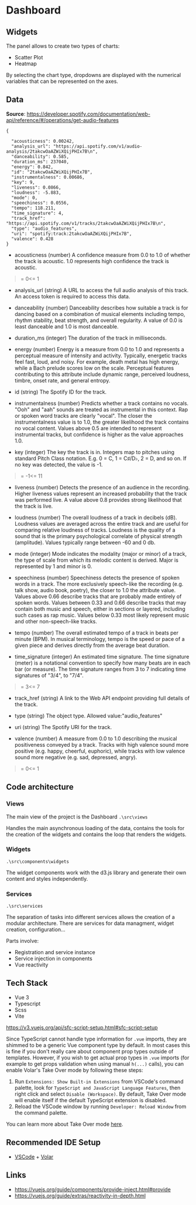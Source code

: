 # Dashboard


## Widgets

The panel allows to create two types of charts:
- Scatter Plot
- Heatmap

By selecting the chart type, dropdowns are displayed with the numerical variables that can be represented on the axes.

## Data

**Source**: https://developer.spotify.com/documentation/web-api/reference/#/operations/get-audio-features

```
{

  "acousticness": 0.00242,
  "analysis_url": "https://api.spotify.com/v1/audio-analysis/2takcwOaAZWiXQijPHIx7B\n",
  "danceability": 0.585,
  "duration_ms": 237040,
  "energy": 0.842,
  "id": "2takcwOaAZWiXQijPHIx7B",
  "instrumentalness": 0.00686,
  "key": 9,
  "liveness": 0.0866,
  "loudness": -5.883,
  "mode": 0,
  "speechiness": 0.0556,
  "tempo": 118.211,
  "time_signature": 4,
  "track_href": "https://api.spotify.com/v1/tracks/2takcwOaAZWiXQijPHIx7B\n",
  "type": "audio_features",
  "uri": "spotify:track:2takcwOaAZWiXQijPHIx7B",
  "valence": 0.428
}

```


- acousticness (number<float>)
A confidence measure from 0.0 to 1.0 of whether the track is acoustic. 1.0 represents high confidence the track is acoustic.
>= 0<= 1

- analysis_url (string)
A URL to access the full audio analysis of this track. An access token is required to access this data.

- danceability (number<float>)
Danceability describes how suitable a track is for dancing based on a combination of musical elements including tempo, rhythm stability, beat strength, and overall regularity. A value of 0.0 is least danceable and 1.0 is most danceable.

- duration_ms (integer)
The duration of the track in milliseconds.

- energy (number<float>)
Energy is a measure from 0.0 to 1.0 and represents a perceptual measure of intensity and activity. Typically, energetic tracks feel fast, loud, and noisy. For example, death metal has high energy, while a Bach prelude scores low on the scale. Perceptual features contributing to this attribute include dynamic range, perceived loudness, timbre, onset rate, and general entropy.

- id (string)
The Spotify ID for the track.

- instrumentalness (number<float>)
Predicts whether a track contains no vocals. "Ooh" and "aah" sounds are treated as instrumental in this context. Rap or spoken word tracks are clearly "vocal". The closer the instrumentalness value is to 1.0, the greater likelihood the track contains no vocal content. Values above 0.5 are intended to represent instrumental tracks, but confidence is higher as the value approaches 1.0.

- key (integer)
The key the track is in. Integers map to pitches using standard Pitch Class notation. E.g. 0 = C, 1 = C♯/D♭, 2 = D, and so on. If no key was detected, the value is -1.
>= -1<= 11

- liveness (number<float>)
Detects the presence of an audience in the recording. Higher liveness values represent an increased probability that the track was performed live. A value above 0.8 provides strong likelihood that the track is live.

- loudness (number<float>)
The overall loudness of a track in decibels (dB). Loudness values are averaged across the entire track and are useful for comparing relative loudness of tracks. Loudness is the quality of a sound that is the primary psychological correlate of physical strength (amplitude). Values typically range between -60 and 0 db.

- mode (integer)
Mode indicates the modality (major or minor) of a track, the type of scale from which its melodic content is derived. Major is represented by 1 and minor is 0.

- speechiness (number<float>)
Speechiness detects the presence of spoken words in a track. The more exclusively speech-like the recording (e.g. talk show, audio book, poetry), the closer to 1.0 the attribute value. Values above 0.66 describe tracks that are probably made entirely of spoken words. Values between 0.33 and 0.66 describe tracks that may contain both music and speech, either in sections or layered, including such cases as rap music. Values below 0.33 most likely represent music and other non-speech-like tracks.

- tempo (number<float>)
The overall estimated tempo of a track in beats per minute (BPM). In musical terminology, tempo is the speed or pace of a given piece and derives directly from the average beat duration.

- time_signature (integer)
An estimated time signature. The time signature (meter) is a notational convention to specify how many beats are in each bar (or measure). The time signature ranges from 3 to 7 indicating time signatures of "3/4", to "7/4".
>= 3<= 7

- track_href (string)
A link to the Web API endpoint providing full details of the track.

- type (string)
The object type.
Allowed value:"audio_features"

- uri (string)
The Spotify URI for the track.

- valence (number<float>)
A measure from 0.0 to 1.0 describing the musical positiveness conveyed by a track. Tracks with high valence sound more positive (e.g. happy, cheerful, euphoric), while tracks with low valence sound more negative (e.g. sad, depressed, angry).
>= 0<= 1


## Code architecture

### Views 
The main view of the project is  the Dashboard
`.\src\views`

Handles the main asynchronous loading of the data, 
contains the tools for the creation of the widgets
and contains the loop that renders the widgets.

### Widgets
`.\src\components\widgets`

The widget components work with the d3.js library and generate their own content and styles independently.

### Services
`.\src\services`

The separation of tasks into different services allows the creation of a modular architecture.
There are services for data managment, widget creation, configuration...

Parts involve:
- Registration and service instance
- Service injection in components
- Vue reactivity

## Tech Stack

- Vue 3 
- Typescript 
- Scss
- Vite

https://v3.vuejs.org/api/sfc-script-setup.html#sfc-script-setup

Since TypeScript cannot handle type information for `.vue` imports, they are shimmed to be a generic Vue component type by default. In most cases this is fine if you don't really care about component prop types outside of templates. However, if you wish to get actual prop types in `.vue` imports (for example to get props validation when using manual `h(...)` calls), you can enable Volar's Take Over mode by following these steps:

1. Run `Extensions: Show Built-in Extensions` from VSCode's command palette, look for `TypeScript and JavaScript Language Features`, then right click and select `Disable (Workspace)`. By default, Take Over mode will enable itself if the default TypeScript extension is disabled.
2. Reload the VSCode window by running `Developer: Reload Window` from the command palette.

You can learn more about Take Over mode [here](https://github.com/johnsoncodehk/volar/discussions/471).


## Recommended IDE Setup

- [VSCode](https://code.visualstudio.com/) + [Volar](https://marketplace.visualstudio.com/items?itemName=johnsoncodehk.volar)

## Links

- https://vuejs.org/guide/components/provide-inject.html#provide
- https://vuejs.org/guide/extras/reactivity-in-depth.html